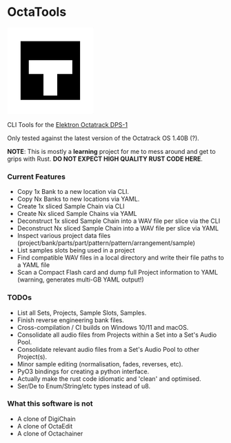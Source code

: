 # OctaTools

![CLI Tools for the Elektron Octatrack DPS-1](assets/logo.png "OctaTools")

CLI Tools for the [Elektron Octatrack DPS-1](https://www.elektron.se/en/octratrack-mkii-explorer)

Only tested against the latest version of the Octatrack OS 1.40B (?).

**NOTE**: This is mostly a **learning** project for me to mess around and get to grips with Rust. 
**DO NOT EXPECT HIGH QUALITY RUST CODE HERE**.

### Current Features

- Copy 1x Bank to a new location via CLI.
- Copy Nx Banks to new locations via YAML.
- Create 1x sliced Sample Chain via CLI
- Create Nx sliced Sample Chains via YAML
- Deconstruct 1x sliced Sample Chain into a WAV file per slice via the CLI
- Deconstruct Nx sliced Sample Chain into a WAV file per slice via YAML
- Inspect various project data files (project/bank/parts/part/pattern/pattern/arrangement/sample) 
- List samples slots being used in a project
- Find compatible WAV files in a local directory and write their file paths to a YAML file
- Scan a Compact Flash card and dump full Project information to YAML (warning, generates multi-GB YAML output!)

### TODOs

- List all Sets, Projects, Sample Slots, Samples. 
- Finish reverse engineering bank files.
- Cross-compilation / CI builds on Windows 10/11 and macOS.
- Consolidate all audio files from Projects within a Set into a Set's Audio Pool.
- Consolidate relevant audio files from a Set's Audio Pool to other Project(s).
- Minor sample editing (normalisation, fades, reverses, etc).
- PyO3 bindings for creating a python interface.
- Actually make the rust code idiomatic and 'clean' and optimised.
- Ser/De to Enum/String/etc types instead of u8.

### What this software is not
- A clone of DigiChain
- A clone of OctaEdit
- A clone of Octachainer

